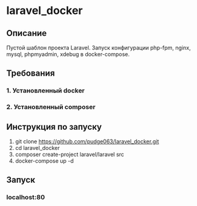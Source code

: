 # laravel_docker
## Описание

Пустой шаблон проекта Laravel. Запуск конфигурации php-fpm, nginx, mysql, phpmyadmin, xdebug в docker-compose.

## Требования

### 1. Установленный docker
### 2. Установленный composer

## Инструкция по запуску

1. git clone https://github.com/pudge063/laravel_docker.git
2. cd laravel_docker
3. composer create-project laravel/laravel src
4. docker-compose up -d

## Запуск

### localhost:80
